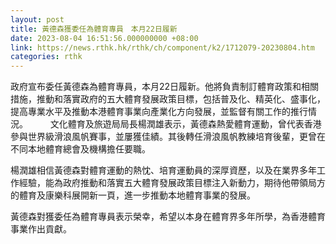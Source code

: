 ```yaml
---
layout: post
title: 黃德森獲委任為體育專員　本月22日履新
date: 2023-08-04 16:51:56.000000000 +08:00
link: https://news.rthk.hk/rthk/ch/component/k2/1712079-20230804.htm
categories: rthk
---
```


政府宣布委任黃德森為體育專員，本月22日履新。他將負責制訂體育政策和相關措施，推動和落實政府的五大體育發展政策目標，包括普及化、精英化、盛事化，提高專業水平及推動本港體育事業向產業化方向發展，並監督有關工作的推行情況。
　　 
文化體育及旅遊局局長楊潤雄表示，黃德森熱愛體育運動，曾代表香港參與世界級滑浪風帆賽事，並屢獲佳績。其後轉任滑浪風帆教練培育後輩，更曾在不同本地體育總會及機構擔任要職。

楊潤雄相信黃德森對體育運動的熱忱、培育運動員的深厚資歷，以及在業界多年工作經驗，能為政府推動和落實五大體育發展政策目標注入新動力，期待他帶領局方的體育及康樂科展開新一頁，進一步推動本地體育事業的發展。

黃德森對獲委任為體育專員表示榮幸，希望以本身在體育界多年所學，為香港體育事業作出貢獻。
